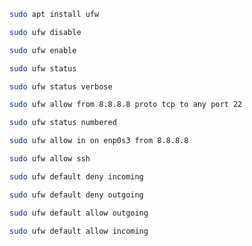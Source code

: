 ```bash
sudo apt install ufw
```
```bash
sudo ufw disable 
```
```bash
sudo ufw enable
```
```bash
sudo ufw status 
```
```bash
sudo ufw status verbose 
```
```bash
sudo ufw allow from 8.8.8.8 proto tcp to any port 22 
```
```bash
sudo ufw status numbered 
```
```bash
sudo ufw allow in on enp0s3 from 8.8.8.8 
```
```bash
sudo ufw allow ssh
```
```bash
sudo ufw default deny incoming 
```
```bash
sudo ufw default deny outgoing 
```
```bash
sudo ufw default allow outgoing 
```
```bash
sudo ufw default allow incoming 
```